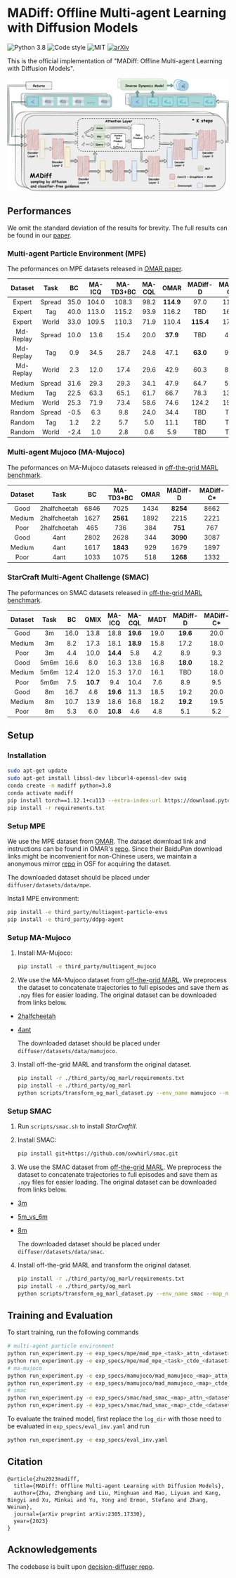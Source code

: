 # MADiff: Offline Multi-agent Learning with Diffusion Models

![Python 3.8](https://img.shields.io/badge/Python-3.8-blue)
![Code style](https://img.shields.io/badge/code%20style-black-000000.svg)
![MIT](https://img.shields.io/badge/license-MIT-blue)
[![arXiv](https://img.shields.io/badge/arXiv-Paper-<COLOR>.svg)](https://arxiv.org/abs/2305.17330)

This is the official implementation of "MADiff: Offline Multi-agent Learning with Diffusion Models".

![MADiff](/assets/images/madiff.png)

## Performances

We omit the standard deviation of the results for brevity. The full results can be found in our [paper](https://arxiv.org/abs/2305.17330).

### Multi-agent Particle Environment (MPE)

The peformances on MPE datasets released in [OMAR paper](https://arxiv.org/abs/2111.11188).

| Dataset | Task | BC | MA-ICQ | MA-TD3+BC | MA-CQL | OMAR | MADiff-D | MADiff-C* |
| :----: | :----: | :----: | :----: | :----: | :----: | :----: | :----: | :----: |
| Expert | Spread | 35.0 | 104.0 | 108.3 | 98.2 | **114.9** | 97.0 | 116.0 |
| Expert | Tag | 40.0 | 113.0 | 115.2 | 93.9 | 116.2 | TBD | 168.3 |
| Expert | World | 33.0 | 109.5 | 110.3 | 71.9 | 110.4 | **115.4** | 178.9 |
| Md-Replay | Spread | 10.0 | 13.6 | 15.4 | 20.0 | **37.9** | TBD | 43.1 |
| Md-Replay | Tag | 0.9 | 34.5 | 28.7 | 24.8 | 47.1 | **63.0** | 98.8 |
| Md-Replay | World | 2.3 | 12.0 | 17.4 | 29.6 | 42.9 | 60.3 | 84.9 |
| Medium | Spread | 31.6 | 29.3 | 29.3 | 34.1 | 47.9 | 64.7 | 58.0 |
| Medium | Tag | 22.5 | 63.3 | 65.1 | 61.7 | 66.7 | 78.3 | 133.5 |
| Medium | World | 25.3 | 71.9 | 73.4 | 58.6 | 74.6 | 124.2 | 157.1 |
| Random | Spread | -0.5 | 6.3 | 9.8 | 24.0 | 34.4 | TBD | TBD |
| Random | Tag | 1.2 | 2.2 | 5.7 | 5.0 | 11.1 | TBD | TBD |
| Random | World | -2.4 | 1.0 | 2.8 | 0.6 | 5.9 | TBD | TBD |

### Multi-agent Mujoco (MA-Mujoco)

The peformances on MA-Mujoco datasets released in [off-the-grid MARL benchmark](https://arxiv.org/abs/2302.00521).

| Dataset | Task | BC | MA-TD3+BC | OMAR | MADiff-D | MADiff-C* |
| :----: | :----: | :----: | :----: | :----: | :----: | :----: |
| Good | 2halfcheetah | 6846 | 7025 | 1434 | **8254** | 8662 |
| Medium | 2halfcheetah | 1627 | **2561** | 1892 | 2215 | 2221 |
| Poor | 2halfcheetah | 465 | 736 | 384 | **751** | 767 |
| Good | 4ant | 2802 | 2628 | 344 | **3090** | 3087 |
| Medium | 4ant | 1617 | **1843** | 929 | 1679 | 1897 |
| Poor | 4ant | 1033 | 1075 | 518 | **1268** | 1332 |

### StarCraft Multi-Agent Challenge (SMAC)

The peformances on SMAC datasets released in [off-the-grid MARL benchmark](https://arxiv.org/abs/2302.00521).

| Dataset | Task | BC | QMIX | MA-ICQ | MA-CQL | MADT | MADiff-D | MADiff-C* |
| :----: | :----: | :----: | :----: | :----: | :----: | :----: | :----: | :----: |
| Good | 3m | 16.0 | 13.8 | 18.8 | **19.6** | 19.0 | **19.6** | 20.0 |
| Medium | 3m | 8.2 | 17.3 | 18.1 | **18.9** | 15.8 | 17.2 | 18.0 | 
| Poor | 3m | 4.4 | 10.0 | **14.4** | 5.8 | 4.2 | 8.9 | 9.3 | 
| Good | 5m6m | 16.6 | 8.0 | 16.3 | 13.8 | 16.8 | **18.0** | 18.2 | 
| Medium | 5m6m | 12.4 | 12.0 | 15.3 | 17.0 | 16.1 | TBD | 18.0 | 
| Poor | 5m6m | 7.5 | **10.7** | 9.4 | 10.4 | 7.6 | 8.9 | 9.5 |
| Good | 8m | 16.7 | 4.6 | **19.6** | 11.3 | 18.5 | 19.2 | 20.0 | 
| Medium | 8m | 10.7 | 13.9 | 18.6 | 16.8 | 18.2 | **19.2** | 19.5 | 
| Poor | 8m | 5.3 | 6.0 | **10.8** | 4.6 | 4.8 | 5.1 | 5.2 |

## Setup

### Installation

```bash
sudo apt-get update
sudo apt-get install libssl-dev libcurl4-openssl-dev swig
conda create -n madiff python=3.8
conda activate madiff
pip install torch==1.12.1+cu113 --extra-index-url https://download.pytorch.org/whl/cu113
pip install -r requirements.txt
```

### Setup MPE

We use the MPE dataset from [OMAR](https://github.com/ling-pan/OMAR). The dataset download link and instructions can be found in OMAR's [repo](https://github.com/ling-pan/OMAR). Since their BaiduPan download links might be inconvenient for non-Chinese users, we maintain a anonymous mirror [repo](https://osf.io/jxawh/?view_only=dd3264a695af4c03bffde0350b8e8c4a) in OSF for acquiring the dataset.

The downloaded dataset should be placed under `diffuser/datasets/data/mpe`.

Install MPE environment:

```bash
pip install -e third_party/multiagent-particle-envs
pip install -e third_party/ddpg-agent
```

### Setup MA-Mujoco

1. Install MA-Mujoco:

    ```bash
    pip install -e third_party/multiagent_mujoco
    ```

2. We use the MA-Mujoco dataset from [off-the-grid MARL](https://sites.google.com/view/og-marl). We preprocess the dataset to concatenate trajectories to full episodes and save them as `.npy` files for easier loading. The original dataset can be downloaded from links below.

+ [2halfcheetah](https://s3.kao.instadeep.io/offline-marl-dataset/2halfcheetah.zip)

+ [4ant](https://s3.kao.instadeep.io/offline-marl-dataset/4ant.zip)

    The downloaded dataset should be placed under `diffuser/datasets/data/mamujoco`.

3. Install off-the-grid MARL and transform the original dataset.

    ```bash
    pip install -r ./third_party/og_marl/requirements.txt
    pip install -e ./third_party/og_marl
    python scripts/transform_og_marl_dataset.py --env_name mamujoco --map_name <map> --quality <dataset>
    ```

### Setup SMAC

1. Run `scripts/smac.sh` to install *StarCraftII*.

2. Install SMAC:

    ```bash
    pip install git+https://github.com/oxwhirl/smac.git
    ```

3. We use the SMAC dataset from [off-the-grid MARL](https://sites.google.com/view/og-marl). We preprocess the dataset to concatenate trajectories to full episodes and save them as `.npy` files for easier loading. The original dataset can be downloaded from links below.

+ [3m](https://s3.kao.instadeep.io/offline-marl-dataset/3m.zip)

+ [5m_vs_6m](https://s3.kao.instadeep.io/offline-marl-dataset/5m_vs_6m.zip)

+ [8m](https://s3.kao.instadeep.io/offline-marl-dataset/8m.zip)

    The downloaded dataset should be placed under `diffuser/datasets/data/smac`.

4. Install off-the-grid MARL and transform the original dataset.

    ```bash
    pip install -r ./third_party/og_marl/requirements.txt
    pip install -e ./third_party/og_marl
    python scripts/transform_og_marl_dataset.py --env_name smac --map_name <map> --quality <dataset>
    ```

## Training and Evaluation
To start training, run the following commands

```bash
# multi-agent particle environment
python run_experiment.py -e exp_specs/mpe/mad_mpe_<task>_attn_<dataset>.yaml  # CTCE
python run_experiment.py -e exp_specs/mpe/mad_mpe_<task>_ctde_<dataset>.yaml  # CTDE
# ma-mujoco
python run_experiment.py -e exp_specs/mamujoco/mad_mamujoco_<map>_attn_<dataset>_history.yaml  # CTCE
python run_experiment.py -e exp_specs/mamujoco/mad_mamujoco_<map>_ctde_<dataset>_history.yaml  # CTDE
# smac
python run_experiment.py -e exp_specs/smac/mad_smac_<map>_attn_<dataset>_history.yaml  # CTCE
python run_experiment.py -e exp_specs/smac/mad_smac_<map>_ctde_<dataset>_history.yaml  # CTDE
```

To evaluate the trained model, first replace the `log_dir` with those need to be evaluated in `exp_specs/eval_inv.yaml` and run
```bash
python run_experiment.py -e exp_specs/eval_inv.yaml
```

## Citation

```
@article{zhu2023madiff,
  title={MADiff: Offline Multi-agent Learning with Diffusion Models},
  author={Zhu, Zhengbang and Liu, Minghuan and Mao, Liyuan and Kang, Bingyi and Xu, Minkai and Yu, Yong and Ermon, Stefano and Zhang, Weinan},
  journal={arXiv preprint arXiv:2305.17330},
  year={2023}
}
```

## Acknowledgements

The codebase is built upon [decision-diffuser repo](https://github.com/anuragajay/decision-diffuser).
